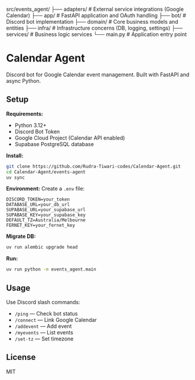 src/events_agent/
├── adapters/          # External service integrations (Google Calendar)
├── app/              # FastAPI application and OAuth handling
├── bot/              # Discord bot implementation
├── domain/           # Core business models and entities
├── infra/            # Infrastructure concerns (DB, logging, settings)
├── services/         # Business logic services
└── main.py           # Application entry point

# Calendar Agent

Discord bot for Google Calendar event management. Built with FastAPI and async Python.

## Setup

**Requirements:**
- Python 3.12+
- Discord Bot Token
- Google Cloud Project (Calendar API enabled)
- Supabase PostgreSQL database

**Install:**
```bash
git clone https://github.com/Rudra-Tiwari-codes/Calendar-Agent.git
cd Calendar-Agent/events-agent
uv sync
```

**Environment:**
Create a `.env` file:
```
DISCORD_TOKEN=your_token
DATABASE_URL=your_db_url
SUPABASE_URL=your_supabase_url
SUPABASE_KEY=your_supabase_key
DEFAULT_TZ=Australia/Melbourne
FERNET_KEY=your_fernet_key
```

**Migrate DB:**
```bash
uv run alembic upgrade head
```

**Run:**
```bash
uv run python -m events_agent.main
```

## Usage

Use Discord slash commands:
- `/ping` — Check bot status
- `/connect` — Link Google Calendar
- `/addevent` — Add event
- `/myevents` — List events
- `/set-tz` — Set timezone

## License

MIT


